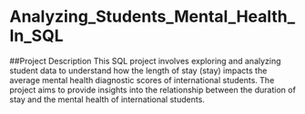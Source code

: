 # Analyzing_Students_Mental_Health_In_SQL
##Project Description
This SQL project involves exploring and analyzing student data to understand how the length of stay (stay) impacts the average mental health diagnostic scores of international students. The project aims to provide insights into the relationship between the duration of stay and the mental health of international students.
